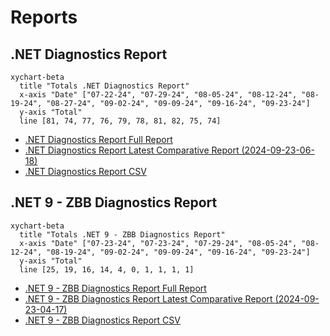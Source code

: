# Reports

[marker]: <> (Begin:diagnostics)

## .NET Diagnostics Report

```mermaid
xychart-beta
  title "Totals .NET Diagnostics Report"
  x-axis "Date" ["07-22-24", "07-29-24", "08-05-24", "08-12-24", "08-19-24", "08-27-24", "09-02-24", "09-09-24", "09-16-24", "09-23-24"]
  y-axis "Total"
  line [81, 74, 77, 76, 79, 78, 81, 82, 75, 74]
```

- [.NET Diagnostics Report Full Report](./diagnostics-reports/dn-diag-issue-tracker-full.md)
- [.NET Diagnostics Report Latest Comparative Report (2024-09-23-06-18)](./diagnostics-reports/2024-09-23-06-18/dn-diag-issue-tracker-comp.md)
- [.NET Diagnostics Report CSV](./diagnostics-reports/dn-diag-issue-tracker-totals.csv)

[marker]: <> (End:diagnostics)
[marker]: <> (Begin:diagnostics-runtime-zbb9)

## .NET 9 - ZBB Diagnostics Report

```mermaid
xychart-beta
  title "Totals .NET 9 - ZBB Diagnostics Report"
  x-axis "Date" ["07-23-24", "07-23-24", "07-29-24", "08-05-24", "08-12-24", "08-19-24", "09-02-24", "09-09-24", "09-16-24", "09-23-24"]
  y-axis "Total"
  line [25, 19, 16, 14, 4, 0, 1, 1, 1, 1]
```

- [.NET 9 - ZBB Diagnostics Report Full Report](./diagnostics-net9-zbb/dn-diag-net9-zbb-full.md)
- [.NET 9 - ZBB Diagnostics Report Latest Comparative Report (2024-09-23-04-17)](./diagnostics-net9-zbb/2024-09-23-04-17/dn-diag-net9-zbb-comp.md)
- [.NET 9 - ZBB Diagnostics Report CSV](./diagnostics-net9-zbb/dn-diag-net9-zbb-totals.csv)

[marker]: <> (End:diagnostics-runtime-zbb9)
